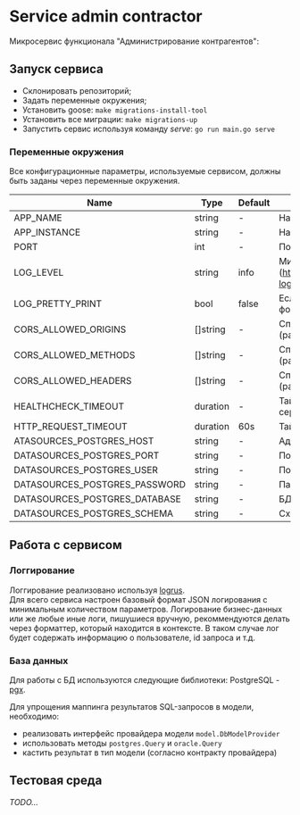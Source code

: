 # Service admin contractor

Микросервис функционала "Администрирование контрагентов":

## Запуск сервиса

* Склонировать репозиторий;
* Задать переменные окружения;
* Установить goose: `make migrations-install-tool`
* Установить все миграции: `make migrations-up`
* Запустить сервис используя команду _serve_: `go run main.go serve`

### Переменные окружения

Все конфигурационные параметры, используемые сервисом, должны быть заданы через переменные окружения.

Name | Type  | Default | Description
---|---|---|---
APP_NAME | string | - | Название сервиса
APP_INSTANCE | string | - | Название экземпляра сервиса
PORT | int | - | Порт, на котором запускается сервис
LOG_LEVEL | string | info | Минимальный уровень логирования (https://github.com/sirupsen/logrus#level-logging)
LOG_PRETTY_PRINT | bool | false | Если true, то производит красивое форматирование JSON записи лога
CORS_ALLOWED_ORIGINS | []string | - | Список разрешенных origins (разделенные пробелом)
CORS_ALLOWED_METHODS | []string | - | Список разрешенны методов (разделенные пробелом)
CORS_ALLOWED_HEADERS | []string | - | Список разрешенных заголовков (разделенные пробелом)
HEALTHCHECK_TIMEOUT | duration | - | Таймаут запроса проверки состояния сервиса
HTTP_REQUEST_TIMEOUT | duration | 60s | Таймаут исходящих http запросов
ATASOURCES_POSTGRES_HOST | string | - | Адрес Postgres
DATASOURCES_POSTGRES_PORT | string | - | Порт Postgres
DATASOURCES_POSTGRES_USER | string | - | Пользователь Postgres
DATASOURCES_POSTGRES_PASSWORD | string | - | Пароль пользователя Postgres
DATASOURCES_POSTGRES_DATABASE | string | - | БД Postgres
DATASOURCES_POSTGRES_SCHEMA | string | - | Схема Postgres

## Работа с сервисом

### Логгирование

Логгирование реализовано используя [logrus](https://github.com/sirupsen/logrus).  
Для всего сервиса настроен базовый формат JSON логирования с минимальным количеством параметров. Логирование
бизнес-данных или же любые иные логи, пишушиеся вручную, рекоммендуются делать через форматтер, который находится в
контексте. В таком случае лог будет содержать информацию о пользователе, id запроса и т.д.

### База данных

Для работы с БД используются следующие библиотеки:
PostgreSQL - [pgx](https://github.com/jackc/pgx).

Для упрощения маппинга результатов SQL-запросов в модели, необходимо:

+ реализовать интерфейс провайдера модели `model.DbModelProvider`
+ использовать методы `postgres.Query` и `oracle.Query`
+ кастить результат в тип модели (согласно контракту провайдера)

## Тестовая среда

_TODO..._